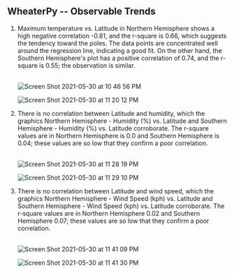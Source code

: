 ## WheaterPy -- Observable Trends

 
<ol type="1>
<li>The maximum temperature versus latitude indicates that places closer to the equator line experience higher temperatures. As you move towards the poles, the temperature drops gradually.</li><br>

  ![Screen Shot 2021-05-30 at 10 36 08 PM](https://user-images.githubusercontent.com/77529968/120136194-71e53000-c197-11eb-8d83-11b8447ed532.png)

<li>Maximum temperature vs. Latitude in Northern Hemisphere shows a high negative correlation -0.81, and the r-square is 0.66, which suggests the tendency toward the poles. The data points are concentrated well around the regression line, indicating a good fit. On the other hand, the Southern Hemisphere's plot has a positive correlation of 0.74, and the r-square is 0.55; the observation is similar.</li><br>
  
  ![Screen Shot 2021-05-30 at 10 46 56 PM](https://user-images.githubusercontent.com/77529968/120136978-f5535100-c198-11eb-8544-dfcd667787a6.png)
  
  ![Screen Shot 2021-05-30 at 11 20 12 PM](https://user-images.githubusercontent.com/77529968/120139202-98a66500-c19d-11eb-9801-15e204ba8146.png)

<li>There is no correlation between Latitude and humidity, which the graphics Northern Hemisphere - Humidity (%) vs. Latitude and Southern Hemisphere - Humidity (%) vs. Latitude corroborate. The r-square values are in  Northern Hemisphere is 0.0 and Southern Hemisphere is 0.04; these values are so low that they confirm a poor correlation.</li><br>
  
  ![Screen Shot 2021-05-30 at 11 28 19 PM](https://user-images.githubusercontent.com/77529968/120139738-baecb280-c19e-11eb-890c-81225d878b0d.png)
  
  ![Screen Shot 2021-05-30 at 11 29 10 PM](https://user-images.githubusercontent.com/77529968/120139790-d8ba1780-c19e-11eb-8442-b48482febc24.png)

<li>There is no correlation between Latitude and wind speed, which the graphics Northern Hemisphere - Wind Speed (kph) vs. Latitude and Southern Hemisphere - Wind Speed (kph) vs. Latitude corroborate. The r-square values are in Northern Hemisphere 0.02 and Southern Hemisphere 0.07; these values are so low that they confirm a poor correlation.</li><br>
  
  ![Screen Shot 2021-05-30 at 11 41 09 PM](https://user-images.githubusercontent.com/77529968/120140620-85e15f80-c1a0-11eb-9b99-e8360e231c08.png)

  ![Screen Shot 2021-05-30 at 11 41 30 PM](https://user-images.githubusercontent.com/77529968/120140645-91348b00-c1a0-11eb-99f7-4d264309f44a.png)

</ol>  
  
